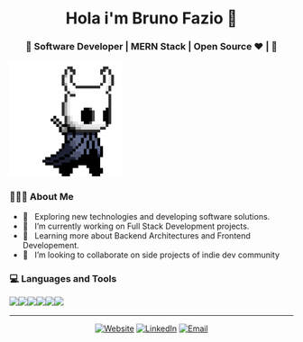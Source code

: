 <h1 align="center">Hola i'm  Bruno Fazio 👋 </h1>
<h3 align="center">🚀 Software Developer | MERN Stack | Open Source ♥ | 🚀</h3>
<div>
<div>
<img src="https://raw.githubusercontent.com/TanZng/TanZng/master/assets/hollor_knight3.gif" width="200"/>
 </div> 
<div align="left"> 
  <h3> 👨🏻‍💻 About Me </h3>

  - 🤔 &nbsp; Exploring new technologies and developing software solutions.
  - 💼 &nbsp; I’m currently working on Full Stack Development projects.
  - 🌱 &nbsp; Learning more about Backend Architectures and Frontend Developement.
  - 👯 &nbsp; I’m looking to collaborate on side projects of indie dev community
</div>
</div>

<h3> 💻 Languages and Tools </h3>
  <p>
   <img src="https://media3.giphy.com/media/ln7z2eWriiQAllfVcn/200w.webp" width="50"><img src="https://i.giphy.com/media/LMt9638dO8dftAjtco/200.webp"   width="50"><img src="https://i.giphy.com/media/eNAsjO55tPbgaor7ma/200w.webp" width="50"><img src="https://i.giphy.com/media/IdyAQJVN2kVPNUrojM/200.webp" width="50"><img src="https://media3.giphy.com/media/kdFc8fubgS31b8DsVu/giphy.webp" width="50"><img src="https://media.giphy.com/media/kH1DBkPNyZPOk0BxrM/giphy.gif" width="100"><img 
  <p>
<hr>
<p align="center">
<a href="https://bofoweb.com/"><img alt="Website" src="https://img.shields.io/badge/Website-https://bofoweb.com/-blue?style=flat-square&logo=google-chrome"></a>
<a href="https://www.linkedin.com/in/AVS1508/"><img alt="LinkedIn" src="https://img.shields.io/badge/LinkedIn-bruno-fazio-blue?style=flat-square&logo=linkedin"></a>
<a href="brufazio8@gmail.com"><img alt="Email" src="https://img.shields.io/badge/Email-brufazio8@gmail.com-blue?style=flat-square&logo=gmail"></a>
</p>
